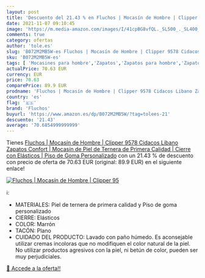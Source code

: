 ```yaml
---
layout: post
title: 'Descuento del 21.43 % en Fluchos | Mocasín de Hombre | Clipper 95'
date: 2021-11-07 09:10:45
image: 'https://m.media-amazon.com/images/I/41cpBG8vfQL._SL500_._SL400_.jpg'
comments: true
category: ofertas
author: 'tole.es'
slug: 'B072M2MB5W-es Fluchos | Mocasín de Hombre | Clipper 9578 Cidacos Libano...'
sku: 'B072M2MB5W-es'
tags: [ 'Mocasines para hombre','Zapatos','Zapatos para hombre','Zapatos y complementos','fluchos','zapatos', ]
actualPrice: 70.63 EUR
currency: EUR
price: 70.63
comparePrice: 89.9 EUR
prodname: 'Fluchos | Mocasín de Hombre | Clipper 9578 Cidacos Libano Zapatos Confort | Mocasín de Piel de Ternera de Primera Calidad | Cierre con Elásticos | Piso de Goma Personalizado'
country: 'es'
flag: '🇪🇸'
brand: 'Fluchos'
buyurl: 'https://www.amazon.es/dp/B072M2MB5W/?tag=tolees-21'
descuento: '21.43'
average: '70.6854999999999'
---
```


Tienes [Fluchos | Mocasín de Hombre | Clipper 9578 Cidacos Libano Zapatos Confort | Mocasín de Piel de Ternera de Primera Calidad | Cierre con Elásticos | Piso de Goma Personalizado](https://www.amazon.es/dp/B072M2MB5W/?tag=tolees-21) con un 21.43 % de descuento con precio de oferta de 70.63 EUR (original: 89.9 EUR) en el siguiente enlace!

[![Fluchos | Mocasín de Hombre | Clipper 95](https://m.media-amazon.com/images/I/41cpBG8vfQL._SL500_._SL400_.jpg)](https://www.amazon.es/dp/B072M2MB5W/?tag=tolees-21)

ℹ️:

- MATERIALES: Piel de ternera de primera calidad y Piso de goma personalizado
- CIERRE: Elásticos
- COLOR: Marrón
- TACÓN: Plano
- CUIDADO DEL PRODUCTO: Lavado con paño húmedo. Es aconsejable utilizar cremas incoloras que no modifiquen el color natural de la piel. No utilizar productos agresivos con la piel, ni betún de color, pueden ser muy perjudiciales.

[🛒 Accede a la oferta!!](https://www.amazon.es/dp/B072M2MB5W/?tag=tolees-21)
